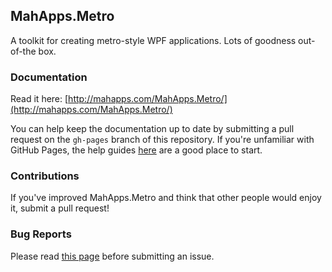 ## MahApps.Metro

A toolkit for creating metro-style WPF applications. Lots of goodness out-of-the box.

### Documentation

Read it here: [http://mahapps.com/MahApps.Metro/](http://mahapps.com/MahApps.Metro/)

You can help keep the documentation up to date by submitting a pull request on the `gh-pages` branch of this repository. If you're unfamiliar with GitHub Pages, the help guides [here](https://help.github.com/pages/) are a good place to start.

### Contributions

If you've improved MahApps.Metro and think that other people would enjoy it, submit a pull request!

### Bug Reports

Please read [this page](https://github.com/MahApps/MahApps.Metro/wiki/About-Bug-Reports) before submitting an issue.
